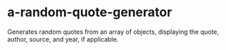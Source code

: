 # a-random-quote-generator
 Generates random quotes from an array of objects, displaying the quote, author, source, and year, if applicable.
